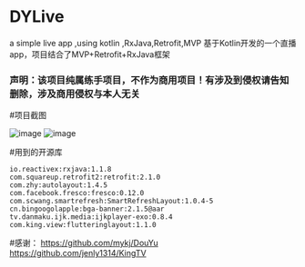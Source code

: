 # DYLive
a simple live app ,using  kotlin ,RxJava,Retrofit,MVP
基于Kotlin开发的一个直播app，项目结合了MVP+Retrofit+RxJava框架

### 声明：该项目纯属练手项目，不作为商用项目！有涉及到侵权请告知删除，涉及商用侵权与本人无关

#项目截图

![image](https://github.com/YouriZhang/imagefolder/blob/master/10DB68A474B42FA2BE8A0411C757240F.jpg)
![image](https://github.com/YouriZhang/imagefolder/blob/master/AC55F88268BD894DDAF91DA485572958.jpg)

#用到的开源库
```
io.reactivex:rxjava:1.1.8
com.squareup.retrofit2:retrofit:2.1.0
com.zhy:autolayout:1.4.5
com.facebook.fresco:fresco:0.12.0
com.scwang.smartrefresh:SmartRefreshLayout:1.0.4-5
cn.bingoogolapple:bga-banner:2.1.5@aar
tv.danmaku.ijk.media:ijkplayer-exo:0.8.4
com.king.view:flutteringlayout:1.1.0
```

#感谢：
https://github.com/mykj/DouYu
https://github.com/jenly1314/KingTV